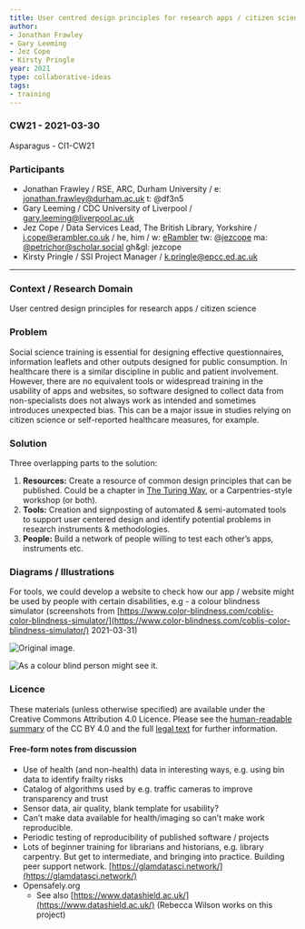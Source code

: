 ```yaml
---
title: User centred design principles for research apps / citizen science
author:
- Jonathan Frawley
- Gary Leeming
- Jez Cope
- Kirsty Pringle
year: 2021
type: collaborative-ideas
tags:
- training
---
```


### CW21 - 2021-03-30

Asparagus - CI1-CW21


### **Participants**

*   Jonathan Frawley / RSE, ARC, Durham University / e: [jonathan.frawley@durham.ac.uk](mailto:jonathan.frawley@durham.ac.uk) t: @df3n5
*   Gary Leeming / CDC University of Liverpool / [gary.leeming@liverpool.ac.uk](mailto:gary.leeming@liverpool.ac.uk) 
*   Jez Cope / Data Services Lead, The British Library, Yorkshire / j.cope@erambler.co.uk / he, him / w: [eRambler](https://erambler.co.uk/) tw: @[jezcope](https://twitter.com/jezcope) ma: [@petrichor@scholar.social](https://scholar.social/@petrichor) gh&gl: jezcope
*   Kirsty Pringle / SSI Project Manager / k.pringle@epcc.ed.ac.uk


---

### **Context / Research Domain**

User centred design principles for research apps / citizen science


### **Problem**

Social science training is essential for designing effective questionnaires, information leaflets and other outputs designed for public consumption. In healthcare there is a similar discipline in public and patient involvement. However, there are no equivalent tools or widespread training in the usability of apps and websites, so software designed to collect data from non-specialists does not always work as intended and sometimes introduces unexpected bias. This can be a major issue in studies relying on citizen science or self-reported healthcare measures, for example.


### **Solution**

Three overlapping parts to the solution:

1. **Resources:** Create a resource of common design principles that can be published. Could be a chapter in [The Turing Way](https://the-turing-way.netlify.app/welcome), or a Carpentries-style workshop (or both).
2. **Tools:** Creation and signposting of automated & semi-automated tools to support user centered design and identify potential problems in research instruments & methodologies.
3. **People:** Build a network of people willing to test each other’s apps, instruments etc.


### **Diagrams / Illustrations**

For tools, we could develop a website to check how our app / website might be used by people with certain disabilities, e.g - a colour blindness simulator (screenshots from [https://www.color-blindness.com/coblis-color-blindness-simulator/](https://www.color-blindness.com/coblis-color-blindness-simulator/) 2021-03-31)

![Original image.](../images/tooltip1.jpg)

![As a colour blind person might see it.](../images/tooltip2.jpg)

### Licence

These materials (unless otherwise specified) are available under the Creative Commons Attribution 4.0 Licence. Please see the [human-readable summary](https://creativecommons.org/licenses/by/4.0/) of the CC BY 4.0 and the full [legal text](https://creativecommons.org/licenses/by/4.0/legalcode) for further information. 

#### Free-form notes from discussion

*   Use of health (and non-health) data in interesting ways, e.g. using bin data to identify frailty risks
*   Catalog of algorithms used by e.g. traffic cameras to improve transparency and trust
*   Sensor data, air quality, blank template for usability?
*   Can’t make data available for health/imaging so can’t make work reproducible. 
*   Periodic testing of reproducibility of published software / projects
*   Lots of beginner training for librarians and historians, e.g. library carpentry. But get to intermediate, and bringing into practice. Building peer support network. [https://glamdatasci.network/](https://glamdatasci.network/)
*   Opensafely.org 
    *   See also [https://www.datashield.ac.uk/](https://www.datashield.ac.uk/) (Rebecca Wilson works on this project)

